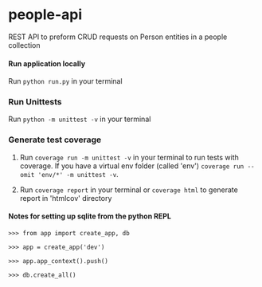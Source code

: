 # people-api

REST API to preform CRUD requests on Person entities in a people collection


#### Run application locally
Run `python run.py` in your terminal


### Run Unittests
Run `python -m unittest -v` in your terminal


### Generate test coverage
1. Run `coverage run -m unittest -v` in your terminal to run tests with coverage. If you have a virtual env folder (called 'env') `coverage run --omit 'env/*' -m unittest -v`.

2. Run `coverage report` in your terminal or `coverage html` to generate report in 'htmlcov' directory


#### Notes for setting up sqlite from the python REPL
`>>> from app import create_app, db`

`>>> app = create_app('dev')`

`>>> app.app_context().push()`

`>>> db.create_all()`
